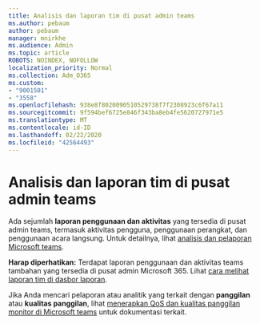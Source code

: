 ```yaml
---
title: Analisis dan laporan tim di pusat admin teams
ms.author: pebaum
author: pebaum
manager: mnirkhe
ms.audience: Admin
ms.topic: article
ROBOTS: NOINDEX, NOFOLLOW
localization_priority: Normal
ms.collection: Adm_O365
ms.custom:
- "9001501"
- "3558"
ms.openlocfilehash: 938e8f8020090510529738f7f2308923c6f67a11
ms.sourcegitcommit: 9f594bef6725e846f343ba8eb4fe5620727971e5
ms.translationtype: MT
ms.contentlocale: id-ID
ms.lasthandoff: 02/22/2020
ms.locfileid: "42564493"
---
```

# <a name="teams-analytics-and-reports-in-the-teams-admin-center"></a>Analisis dan laporan tim di pusat admin teams

Ada sejumlah **laporan penggunaan dan aktivitas** yang tersedia di pusat admin teams, termasuk aktivitas pengguna, penggunaan perangkat, dan penggunaan acara langsung. Untuk detailnya, lihat [analisis dan pelaporan Microsoft teams](https://docs.microsoft.com/microsoftteams/teams-analytics-and-reports/teams-reporting-reference).

**Harap diperhatikan:** Terdapat laporan penggunaan dan aktivitas teams tambahan yang tersedia di pusat admin Microsoft 365. Lihat [cara melihat laporan tim di dasbor laporan](https://docs.microsoft.com/microsoftteams/teams-activity-reports#how-to-view-the-teams-reports-in-the-reports-dashboard).

Jika Anda mencari pelaporan atau analitik yang terkait dengan **panggilan** atau **kualitas panggilan**, lihat [menerapkan QoS dan kualitas panggilan monitor di Microsoft teams](https://docs.microsoft.com/microsoftteams/monitor-call-quality-qos) untuk dokumentasi terkait.

